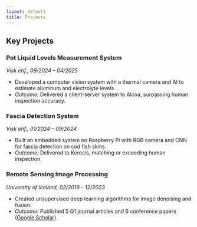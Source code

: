 ```yaml
---
layout: default
title: Projects
---
```

## Key Projects  
### Pot Liquid Levels Measurement System  
*Visk ehf., 09/2024 – 04/2025*  
- Developed a computer vision system with a thermal camera and AI to estimate aluminum and electrolyte levels.  
- *Outcome:* Delivered a client-server system to Alcoa, surpassing human inspection accuracy.  

### Fascia Detection System  
*Visk ehf., 01/2024 – 09/2024*  
- Built an embedded system on Raspberry Pi with RGB camera and CNN for fascia detection on cod fish skins.  
- *Outcome:* Delivered to Kerecis, matching or exceeding human inspection.  

### Remote Sensing Image Processing  
*University of Iceland, 02/2019 – 12/2023*  
- Created unsupervised deep learning algorithms for image denoising and fusion.  
- *Outcome:* Published 5 Q1 journal articles and 6 conference papers ([Google Scholar](https://scholar.google.com/citations?user=IayYyNIAAAAJ&hl=vi)).